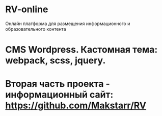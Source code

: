 # RV-online
Онлайн платформа для размещения информационного и образовательного контента

# CMS Wordpress. Кастомная тема: webpack, scss, jquery.

# Вторая часть проекта - информационный сайт: https://github.com/Makstarr/RV
